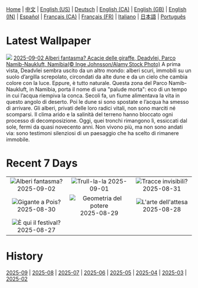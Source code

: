 [Home](../README.md) | [中文](zh-CN.md) | [English (US)](en-US.md) | [Deutsch](de-DE.md) | [English (CA)](en-CA.md) | [English (GB)](en-GB.md) | [English (IN)](en-IN.md) | [Español](es-ES.md) | [Français (CA)](fr-CA.md) | [Français (FR)](fr-FR.md) | [Italiano](it-IT.md) | [日本語](ja-JP.md) | [Português](pt-BR.md)

# Latest Wallpaper
![](https://www.bing.com/th?id=OHR.DeadvleiTrees_IT-IT9675346789_UHD.jpg)
[2025-09-02 Alberi fantasma? Acacie delle giraffe, Deadvlei, Parco Namib-Naukluft, Namibia(© Inge Johnsson/Alamy Stock Photo)](https://www.bing.com/th?id=OHR.DeadvleiTrees_IT-IT9675346789_UHD.jpg)
A prima vista, Deadvlei sembra uscito da un altro mondo: alberi scuri, immobili su un suolo d’argilla screpolato, circondati da alte dune e da un cielo che cambia colore con la luce. Eppure, è tutto naturale. Questa zona del Parco Namib-Naukluft, in Namibia, porta il nome di una "palude morta": eco di un tempo in cui l’acqua riempiva la conca. Secoli fa, un fiume alimentava la vita in questo angolo di deserto. Poi le dune si sono spostate e l’acqua ha smesso di arrivare. Gli alberi, privati delle loro radici vitali, non sono marciti né scomparsi. Il clima arido e la salinità del terreno hanno bloccato ogni processo di decomposizione. Oggi, quei tronchi rimangono lì, essiccati dal sole, fermi da quasi novecento anni. Non vivono più, ma non sono andati via: sono testimoni silenziosi di un paesaggio che ha scelto di rimanere immobile.

# Recent 7 Days
|  |  |  |
|:---:|:---:|:---:|
| ![](https://www.bing.com/th?id=OHR.DeadvleiTrees_IT-IT9675346789_400x240.jpg "Alberi fantasma?") 2025-09-02 | ![](https://www.bing.com/th?id=OHR.TrulliHouses_IT-IT0120917493_400x240.jpg "Trull-la-la") 2025-09-01 | ![](https://www.bing.com/th?id=OHR.ScottsBluff_IT-IT0073144913_400x240.jpg "Tracce invisibili?") 2025-08-31 |
| ![](https://www.bing.com/th?id=OHR.MaldivesWhaleShark_IT-IT0005084391_400x240.jpg "Gigante a Pois?") 2025-08-30 | ![](https://www.bing.com/th?id=OHR.PlazaMayor_IT-IT9894137686_400x240.jpg "Geometria del potere") 2025-08-29 | ![](https://www.bing.com/th?id=OHR.WhiteEgret_IT-IT9836668114_400x240.jpg "L'arte dell'attesa") 2025-08-28 |
| ![](https://www.bing.com/th?id=OHR.FestivalVenezia_IT-IT9738242817_400x240.jpg "È qui il festival?") 2025-08-27 |  |  |

# History
[2025-09](../archives/wallpaper/it-IT/w_2025_09.md) | [2025-08](../archives/wallpaper/it-IT/w_2025_08.md) | [2025-07](../archives/wallpaper/it-IT/w_2025_07.md) | [2025-06](../archives/wallpaper/it-IT/w_2025_06.md) | [2025-05](../archives/wallpaper/it-IT/w_2025_05.md) | [2025-04](../archives/wallpaper/it-IT/w_2025_04.md) | [2025-03](../archives/wallpaper/it-IT/w_2025_03.md) | [2025-02](../archives/wallpaper/it-IT/w_2025_02.md)
